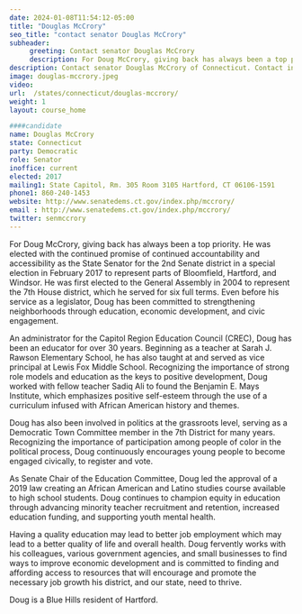 ```yaml
---
date: 2024-01-08T11:54:12-05:00
title: "Douglas McCrory"
seo_title: "contact senator Douglas McCrory"
subheader:
     greeting: Contact senator Douglas McCrory
     description: For Doug McCrory, giving back has always been a top priority. He was elected with the continued promise of continued accountability and accessibility as the State Senator for the 2nd Senate district in a special election in February 2017 to represent parts of Bloomfield, Hartford, and Windsor.
description: Contact senator Douglas McCrory of Connecticut. Contact information for Douglas McCrory includes email address, phone number, and mailing address.
image: douglas-mccrory.jpeg
video:
url:  /states/connecticut/douglas-mccrory/
weight: 1
layout: course_home

####candidate
name: Douglas McCrory
state: Connecticut
party: Democratic
role: Senator
inoffice: current
elected: 2017
mailing1: State Capitol, Rm. 305 Room 3105 Hartford, CT 06106-1591
phone1: 860-240-1453
website: http://www.senatedems.ct.gov/index.php/mccrory/
email : http://www.senatedems.ct.gov/index.php/mccrory/
twitter: senmccrory
---
```


For Doug McCrory, giving back has always been a top priority. He was elected with the continued promise of continued accountability and accessibility as the State Senator for the 2nd Senate district in a special election in February 2017 to represent parts of Bloomfield, Hartford, and Windsor. He was first elected to the General Assembly in 2004 to represent the 7th House district, which he served for six full terms. Even before his service as a legislator, Doug has been committed to strengthening neighborhoods through education, economic development, and civic engagement.

An administrator for the Capitol Region Education Council (CREC), Doug has been an educator for over 30 years. Beginning as a teacher at Sarah J. Rawson Elementary School, he has also taught at and served as vice principal at Lewis Fox Middle School. Recognizing the importance of strong role models and education as the keys to positive development, Doug worked with fellow teacher Sadiq Ali to found the Benjamin E. Mays Institute, which emphasizes positive self-esteem through the use of a curriculum infused with African American history and themes.

Doug has also been involved in politics at the grassroots level, serving as a Democratic Town Committee member in the 7th District for many years. Recognizing the importance of participation among people of color in the political process, Doug continuously encourages young people to become engaged civically, to register and vote.

As Senate Chair of the Education Committee, Doug led the approval of a 2019 law creating an African American and Latino studies course available to high school students. Doug continues to champion equity in education through advancing minority teacher recruitment and retention, increased education funding, and supporting youth mental health.

Having a quality education may lead to better job employment which may lead to a better quality of life and overall health. Doug fervently works with his colleagues, various government agencies, and small businesses to find ways to improve economic development and is committed to finding and affording access to resources that will encourage and promote the necessary job growth his district, and our state, need to thrive.

Doug is a Blue Hills resident of Hartford.
